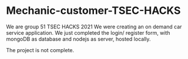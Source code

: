 # Mechanic-customer-TSEC-HACKS
We are group 51 TSEC HACKS 2021
We were creating an on demand car service application.
We just completed the login/ register form, with mongoDB as database and nodejs as server, hosted locally.

The project is not complete.
